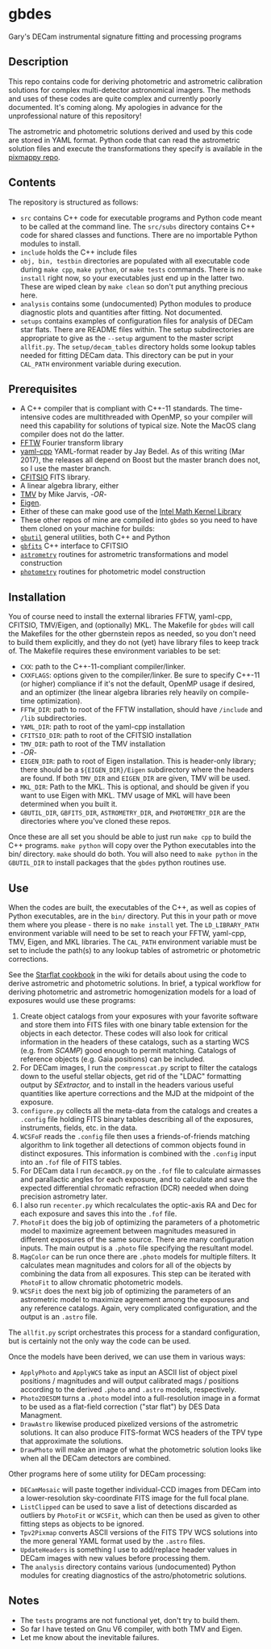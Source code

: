 # gbdes
Gary's DECam instrumental signature fitting and processing programs

## Description
This repo contains code for deriving photometric and astrometric calibration solutions for complex multi-detector astronomical imagers.  The methods and uses of these codes are quite complex and currently poorly documented.  It's coming along.  My apologies in advance for the unprofessional nature of this repository!

The astrometric and photometric solutions derived and used by this code are stored in YAML format. Python code that can read the astrometric solution files and execute the transformations they specify is available in the [pixmappy repo](https://github.com/gbernstein/pixmappy).

## Contents
The repository is structured as follows:
* `src` contains C++ code for executable programs and Python code meant to be called at the command line.  The `src/subs` directory contains C++ code for shared classes and functions.  There are no importable Python modules to install. 
* `include` holds the C++ include files
* `obj, bin, testbin` directories are populated with all executable code during `make cpp`, `make python`, or `make tests` commands.  There is no `make install` right now, so your executables just end up in the latter two.  These are wiped clean by `make clean` so don't put anything precious here.
* `analysis` contains some (undocumented) Python modules to produce diagnostic plots and quantities after fitting.  Not documented.
* `setups` contains examples of configuration files for analysis of DECam star flats.  There are README files within.  The setup subdirectories are appropriate to give as the `--setup` argument to the master script `allfit.py`.  The `setup/decam_tables` directory holds some lookup tables needed for fitting DECam data.  This directory can be put in your `CAL_PATH` environment variable during execution.

## Prerequisites
* A C++ compiler that is compliant with C++-11 standards.  The time-intensive codes are multithreaded with OpenMP, so your compiler will need this capability for solutions of typical size.  Note the MacOS clang compiler does not do the latter.
* [FFTW](www.fftw.org) Fourier transform library
* [yaml-cpp](https://github.com/jbeder/yaml-cpp) YAML-format reader by Jay Bedel.  As of this writing (Mar 2017), the releases all depend on Boost but the master branch does not, so I use the master branch.
* [CFITSIO](https://heasarc.gsfc.nasa.gov/fitsio/fitsio.html) FITS library.
* A linear algebra library, either
 * [TMV](https://github.com/rmjarvis/tmv) by Mike Jarvis, -_OR_-
 * [Eigen](https://eigen.tuxfamily.org).  
 * Either of these can make good use of the [Intel Math Kernel Library](https://software.intel.com/en-us/intel-mkl)
* These other repos of mine are compiled into `gbdes` so you need to have them cloned on your machine for builds:
 * [`gbutil`](https://github.com/gbernstein/gbutil) general utilities, both C++ and Python
 * [`gbfits`](https://github.com/gbernstein/gbfits) C++ interface to CFITSIO
 * [`astrometry`](https://github.com/gbernstein/astrometry) routines for astrometric transformations and model construction
 * [`photometry`](https://github.com/gbernstein/photometry) routines for photometric model construction


## Installation
You of course need to install the external libraries FFTW, yaml-cpp, CFITSIO, TMV/Eigen, and (optionally) MKL.  The Makefile for `gbdes` will call the Makefiles for the other gbernstein repos as needed, so you don't need to build them explicitly, and they do not (yet) have library files to keep track of.
The Makefile requires these environment variables to be set:
* `CXX`: path to the C++-11-compliant compiler/linker.
* `CXXFLAGS`: options given to the compiler/linker.  Be sure to specify C++-11 (or higher) compliance if it's not the default, OpenMP usage if desired, and an optimizer (the linear algebra libraries rely heavily on compile-time optimization).
* `FFTW_DIR`: path to root of the FFTW installation, should have `/include` and `/lib` subdirectories.
* `YAML_DIR`: path to root of the yaml-cpp installation
* `CFITSIO_DIR`: path to root of the CFITSIO installation
* `TMV_DIR`: path to root of the TMV installation
*  -*OR*-
* `EIGEN_DIR`: path to root of Eigen installation. This is header-only library; there should be a `${EIGEN_DIR}/Eigen` subdirectory where the headers are found.  If both `TMV_DIR` and `EIGEN_DIR` are given, TMV will be used.
* `MKL_DIR`: Path to the MKL.  This is optional, and should be given if you want to use Eigen with MKL.  TMV usage of MKL will have been determined when you built it.
* `GBUTIL_DIR`, `GBFITS_DIR`, `ASTROMETRY_DIR`, and `PHOTOMETRY_DIR` are the directories where you've cloned these repos.

Once these are all set you should be able to just run `make cpp` to build the C++ programs.  `make python` will copy over the Python executables into the bin/ directory.  `make` should do both.  You will also need to `make python` in the `GBUTIL_DIR` to install packages that the `gbdes` python routines use.

## Use
When the codes are built, the executables of the C++, as well as copies of Python executables, are in the `bin/` directory.  Put this in your path or move them where you please - there is no `make install` yet.
The `LD_LIBRARY_PATH` environment variable will need to be set to reach your FFTW, yaml-cpp, TMV, Eigen, and MKL libraries.  The `CAL_PATH` environment variable must be set to include the path(s) to any lookup tables of astrometric or photometric corrections.

See the [Starflat cookbook](https://github.com/gbernstein/gbdes/wiki/Starflat-cookbook) in the wiki for details about using the code to derive astrometric and photometric solutions.  In brief, a
typical workflow for deriving photometric and astrometric homogenization models for a load of exposures would use these programs:
1. Create object catalogs from your exposures with your favorite software and store them into FITS files with one binary table extension for the objects in each detector.  These codes will also look for critical information in the headers of these catalogs, such as a starting WCS (e.g. from _SCAMP_) good enough to permit matching.  Catalogs of reference objects (e.g. Gaia positions) can be included.
2. For DECam images, I run the `compresscat.py` script to filter the catalogs down to the useful stellar objects, get rid of the "LDAC" formatting output by _SExtractor,_ and to install in the headers various useful quantities like aperture corrections and the MJD at the midpoint of the exposure.
3. `configure.py` collects all the meta-data from the catalogs and creates a `.config` file holding FITS binary tables describing all of the exposures, instruments, fields, etc. in the data.
4. `WCSFoF` reads the `.config` file then uses a friends-of-friends matching algorithm to link together all detections of common objects found in distinct exposures.  This information is combined with the `.config` input into an `.fof` file of FITS tables.
5. For DECam data I run `decamDCR.py` on the `.fof` file to calculate airmasses and parallactic angles for each exposure, and to calculate and save the expected differential chromatic refraction (DCR) needed when doing precision astrometry later.
6. I also run `recenter.py` which recalculates the optic-axis RA and Dec for each exposure and saves this into the `.fof` file.
7. `PhotoFit` does the big job of optimizing the parameters of a photometric model to maximize agreement between magnitudes measured in different exposures of the same source.  There are many configuration inputs.  The main output is a `.photo` file specifying the resultant model.
8. `MagColor` can be run once there are `.photo` models for multiple filters. It calculates mean magnitudes and colors for all of the objects by combining the data from all exposures.  This step can be iterated with `PhotoFit` to allow chromatic photometric models.
9. `WCSFit` does the next big job of optimizing the parameters of an astrometric model to maximize agreement among the exposures and any reference catalogs.  Again, very complicated configuration, and the output is an `.astro` file.  

The `allfit.py` script orchestrates this process for a standard configuration, but is certainly not the only way the code can be used.

Once the models have been derived, we can use them in various ways:
* `ApplyPhoto` and `ApplyWCS` take as input an ASCII list of object pixel positions / magnitudes and will output calibrated mags / positions according to the derived `.photo` and `.astro` models, respectively.
* `Photo2DESDM` turns a `.photo` model into a full-resolution image in a format to be used as a flat-field correction ("star flat") by DES Data Managment.
* `DrawAstro` likewise produced pixelized versions of the astrometric solutions.  It can also produce FITS-format WCS headers of the TPV type that approximate the solutions.
* `DrawPhoto` will make an image of what the photometric solution looks like when all the DECam detectors are combined.

Other programs here of some utility for DECam processing:
* `DECamMosaic` will paste together individual-CCD images from DECam into a lower-resolution sky-coordinate FITS image for the full focal plane.
* `ListClipped` can be used to save a list of detections discarded as outliers by `PhotoFit` or `WCSFit`, which can then be used as given to other fitting steps as objects to be ignored.
* `Tpv2Pixmap` converts ASCII versions of the FITS TPV WCS solutions into the more general YAML format used by the `.astro` files.
* `UpdateHeaders` is something I use to add/replace header values in DECam images with new values before processing them.
* The `analysis` directory contains various (undocumented) Python modules for creating diagnostics of the astro/photometric solutions.

## Notes
* The `tests` programs are not functional yet, don't try to build them.
* So far I have tested on Gnu V6 compiler, with both TMV and Eigen.
* Let me know about the inevitable failures.
